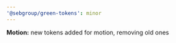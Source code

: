 ```yaml
---
'@sebgroup/green-tokens': minor
---
```


**Motion:** new tokens added for motion, removing old ones
